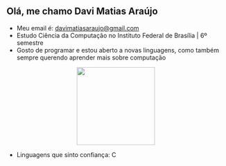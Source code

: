 ## Olá, me chamo Davi Matias Araújo

- Meu email é: davimatiasaraujo@gmail.com
- Estudo Ciência da Computação no Instituto Federal de Brasília | 6º semestre
- Gosto de programar e estou aberto a novas linguagens, como também sempre querendo aprender mais sobre computação

<div align="center">
  <img height="180em" src="https://github-readme-stats.vercel.app/api/top-langs/?username=davi-araujo&layout=compact&langs_count=7&theme=dark"/>
</div>

- Linguagens que sinto confiança: C
